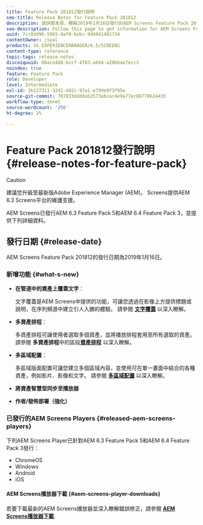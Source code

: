 ```yaml
---
title: Feature Pack 201812發行說明
seo-title: Release Notes for Feature Pack 201812
description: 請詳閱本頁，瞭解2019年1月16日發行的AEM Screens Feature Pack 201812的相關資訊。
seo-description: Follow this page to get information for AEM Screens Feature Pack 201812 released on January 16, 2019.
uuid: 7cc8dd96-5965-4af0-bebc-9d4941481734
contentOwner: jsyal
products: SG_EXPERIENCEMANAGER/6.5/SCREENS
content-type: reference
topic-tags: release-notes
discoiquuid: 08ace4d8-bccf-4783-a664-a28bbae7ecc3
noindex: true
feature: Feature Pack
role: Developer
level: Intermediate
exl-id: 3b127311-32d1-402c-97a1-e799e9f3f95e
source-git-commit: 707833ddd8ab2573abcac4e9a77ec88778624435
workflow-type: tm+mt
source-wordcount: '256'
ht-degree: 2%

---
```


# Feature Pack 201812發行說明{#release-notes-for-feature-pack}

>[!CAUTION]
>
>建議您升級至最新版Adobe Experience Manager (AEM)。 Screens提供AEM 6.3 Screens平台的維護支援。

AEM Screens已發行AEM 6.3 Feature Pack 5和AEM 6.4 Feature Pack 3，並提供下列詳細資料。

## 發行日期 {#release-date}

AEM Screens Feature Pack 201812的發行日期為2019年1月16日。

### 新增功能 {#what-s-new}

* **在管道中的資產上覆蓋文字**：

   文字覆蓋是AEM Screens中提供的功能，可讓您透過在影像上方提供標題或說明，在序列頻道中建立引人入勝的體驗。 請參閱 [**文字覆蓋**](text-overlay.md) 以深入瞭解。

* **多資產排程**：

   多資產排程可讓使用者選取多個資產，並將播放排程套用至所有選取的資產。 請參閱 **多資產排程**&#x200B;中的區段&#x200B;**[資產排程](asset-level-scheduling.md)** 以深入瞭解。

* **多區域配置**：

   多區域版面配置可讓您建立多個區域內容，並使用可在單一畫面中結合的各種資產，例如影片、影像和文字。 請參閱 **[多區域配置](multi-zone-layout-aem-screens.md)** 以深入瞭解。

* **將資產智慧型同步至播放器**
* **作者/發佈部署（強化）**

### 已發行的AEM Screens Players {#released-aem-screens-players}

下列AEM Screens Player已針對AEM 6.3 Feature Pack 5和AEM 6.4 Feature Pack 3發行：

* ChromeOS
* Windows
* Android
* iOS

#### AEM Screens播放器下載 {#aem-screens-player-downloads}

若要下載最新的AEM Screens播放器並深入瞭解錯誤修正，請參閱 [**AEM Screens播放器下載**](https://download.macromedia.com/screens/).
